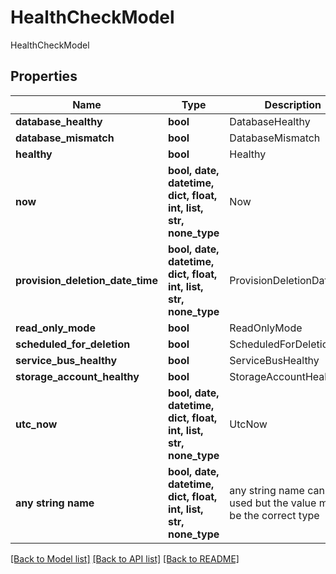 # HealthCheckModel

HealthCheckModel

## Properties
Name | Type | Description | Notes
------------ | ------------- | ------------- | -------------
**database_healthy** | **bool** | DatabaseHealthy | [optional] 
**database_mismatch** | **bool** | DatabaseMismatch | [optional] 
**healthy** | **bool** | Healthy | [optional] 
**now** | **bool, date, datetime, dict, float, int, list, str, none_type** | Now | [optional] 
**provision_deletion_date_time** | **bool, date, datetime, dict, float, int, list, str, none_type** | ProvisionDeletionDateTime | [optional] 
**read_only_mode** | **bool** | ReadOnlyMode | [optional] 
**scheduled_for_deletion** | **bool** | ScheduledForDeletion | [optional] 
**service_bus_healthy** | **bool** | ServiceBusHealthy | [optional] 
**storage_account_healthy** | **bool** | StorageAccountHealthy | [optional] 
**utc_now** | **bool, date, datetime, dict, float, int, list, str, none_type** | UtcNow | [optional] 
**any string name** | **bool, date, datetime, dict, float, int, list, str, none_type** | any string name can be used but the value must be the correct type | [optional]

[[Back to Model list]](../README.md#documentation-for-models) [[Back to API list]](../README.md#documentation-for-api-endpoints) [[Back to README]](../README.md)


